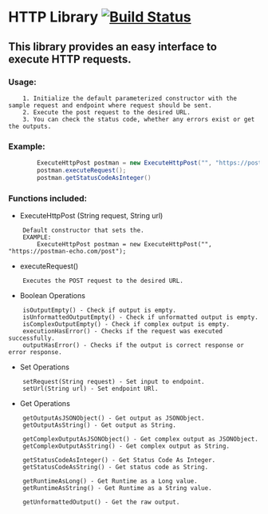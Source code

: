 # HTTP Library [![Build Status](https://travis-ci.org/Pajkouisn/HTTP.png?branch=master)](https://travis-ci.org/Pajkouisn/HTTP)

## This library provides an easy interface to execute HTTP requests. 

### Usage:
	
```
    1. Initialize the default parameterized constructor with the sample request and endpoint where request should be sent.
    2. Execute the post request to the desired URL.
    3. You can check the status code, whether any errors exist or get the outputs.
```

### Example:

```java
		ExecuteHttpPost postman = new ExecuteHttpPost("", "https://postman-echo.com/post");
		postman.executeRequest();
        postman.getStatusCodeAsInteger()
```

### Functions included:

* ExecuteHttpPost (String request, String url)

```
	Default constructor that sets the.
	EXAMPLE:
    	ExecuteHttpPost postman = new ExecuteHttpPost("", "https://postman-echo.com/post");
```

* executeRequest()

```
	Executes the POST request to the desired URL.
```

* Boolean Operations
```
	isOutputEmpty() - Check if output is empty.
	isUnformattedOutputEmpty() - Check if unformatted output is empty.
	isComplexOutputEmpty() - Check if complex output is empty.
	executionHasError() - Checks if the request was executed successfully.
	outputHasError() - Checks if the output is correct response or error response.
```

* Set Operations
```
	setRequest(String request) - Set input to endpoint.
	setUrl(String url) - Set endpoint URl.
```

* Get Operations
```
	getOutputAsJSONObject() - Get output as JSONObject.
	getOutputAsString() - Get output as String.
	
   	getComplexOutputAsJSONObject() - Get complex output as JSONObject.
   	getComplexOutputAsString() - Get complex output as String.
    
   	getStatusCodeAsInteger() - Get Status Code As Integer.
	getStatusCodeAsString() - Get status code as String.
   
   	getRuntimeAsLong() - Get Runtime as a Long value.
   	getRuntimeAsString() - Get Runtime as a String value.
    
   	getUnformattedOutput() - Get the raw output.
```